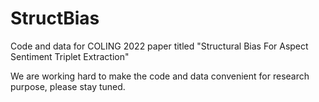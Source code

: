 # StructBias
Code and data for COLING 2022 paper titled "Structural Bias For Aspect Sentiment Triplet Extraction"

We are working hard to make the code and data convenient for research purpose, please stay tuned.
